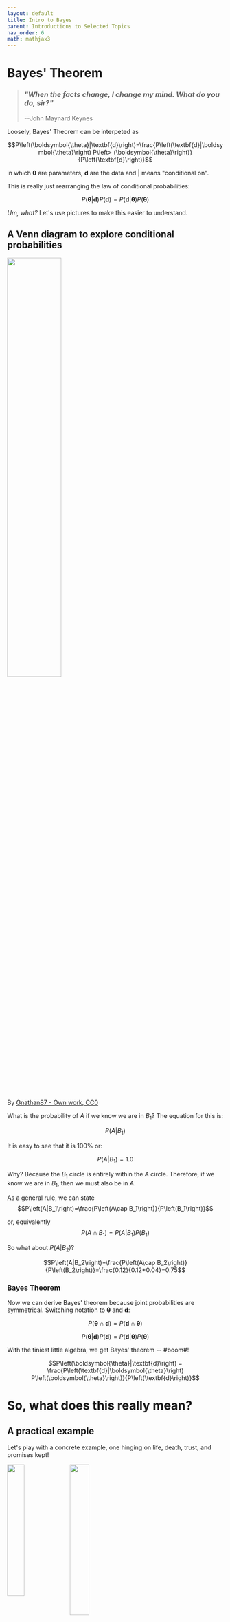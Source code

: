 ```yaml
---
layout: default
title: Intro to Bayes
parent: Introductions to Selected Topics
nav_order: 6
math: mathjax3
---
```


# Bayes' Theorem
> ### _"When the facts change, I change my mind. What do you do, sir?"_
> --John Maynard Keynes

Loosely, Bayes' Theorem can be interpeted as 

$$P\left(\boldsymbol{\theta}|\textbf{d}\right)=\frac{P\left(\textbf{d}|\boldsymbol{\theta}\right) P\left> (\boldsymbol{\theta}\right)}{P\left(\textbf{d}\right)}$$
 
in which $\boldsymbol{\theta}$ are parameters, $\mathbf{d}$ are the data and | means "conditional on".

This is really just rearranging the law of conditional probabilities:

$$P\left(\boldsymbol{\theta}|\textbf{d}\right)P\left(\textbf{d}\right)=P\left(\textbf{d}|\boldsymbol{\theta}\right) P\left(\boldsymbol{\theta}\right)$$

_Um, what?_ Let's use pictures to make this easier to understand.

## A Venn diagram to explore conditional probabilities
<img src="intro_to_bayes_files/conditional_probability.png" style="float: left; width: 50%; margin-right: 1%; margin-bottom: 0.5em;">
<p style="clear: both;">

By [Gnathan87 - Own work, CC0](https://commons.wikimedia.org/w/index.php?curid=15991401)


What is the probability of $A$ if we know we are in $B_1$? The equation for this is:

$$P\left(A|B_1\right)$$

It is easy to see that it is 100% or:

$$P\left(A|B_1\right)=1.0$$

Why? Because the $B_1$ circle is entirely within the $A$ circle. Therefore, if we know we are in $B_1$, then we must also be in $A$.

As a general rule, we can state 
$$P\left(A|B_1\right)=\frac{P\left(A\cap B_1\right)}{P\left(B_1\right)}$$

or, equivalently 
$$P\left(A\cap B_1\right)=P\left(A|B_1\right)P\left(B_1\right)$$

So what about $P\left(A|B_2\right)$?

$$P\left(A|B_2\right)=\frac{P\left(A\cap B_2\right)}{P\left(B_2\right)}=\frac{0.12}{0.12+0.04}=0.75$$

### Bayes Theorem

Now we can derive Bayes' theorem because joint probabilities are symmetrical. Switching notation to 
$\boldsymbol{\theta} \text{ and }\mathbf{d}$:

$$P\left(\boldsymbol{\theta}\cap \mathbf{d}\right)=P\left(\mathbf{d}\cap \boldsymbol{\theta}\right)$$

$$P\left(\boldsymbol{\theta}|\textbf{d}\right) P\left(\textbf{d}\right) = P\left(\textbf{d}|\boldsymbol{\theta}\right) P\left(\boldsymbol{\theta}\right)$$

With the tiniest little algebra, we get Bayes' theorem -- #boom#!

$$P\left(\boldsymbol{\theta}|\textbf{d}\right) = \frac{P\left(\textbf{d}|\boldsymbol{\theta}\right) P\left(\boldsymbol{\theta}\right)}{P\left(\textbf{d}\right)}$$



# So, what does this really mean?  

## A practical example

Let's play with a concrete example, one hinging on life, death, trust, and promises kept!

<img src="intro_to_bayes_files/plant.JPG" style="float: left; width: 28%; margin-right: 1%; margin-bottom: 0em;">
<img src="intro_to_bayes_files/dead_plant.JPG" style="float: left; width: 30%; margin-right: 1%; margin-bottom: 0em;">
<p style="clear: both;">


You have a plant at home, and you're going to go away for a week. If it gets watered, its probability of dying is 15%. If it doesn't get watered, it is 80% likely to die. You ask your partner to water it for you and you are 90% certain they will do it.

We can express this all in terms of probabilities and conditional probabilities.

### First a couple definitions:

$\theta_w$: partner waters the plant

$\theta_{nw}$: partner forgets to water the plant

$d_a$: plant is alive when we return 

$d_d$: plant is dead when we return

$\mathbf{d} = [d_a,d_d]$: a vector of all possible outcomes
 
$\boldsymbol{\theta} = [\theta_w,\theta_{nw}]$: a vector of all possible outcomes

Cool, so let's express what we know in probability equations:

$$P\left(d_d | \theta_w\right)=0.15$$
$$P\left(d_d | \theta_{nw}\right)=0.8$$
$$P\left(\theta_w\right)=0.9$$
$$P\left(\theta_{nw}\right)=0.1$$



And we can assign these as python variables to get our maths groove on:


```python

PDd_thw = 0.15
PDd_thnw = 0.8
Prior_thw = 0.9
Prior_thnw = 0.1

```

Now we can ask questions like, "what is the probability the plant is dead?"

To calculate, we add up all the conditional probablities like this:

$$P\left(d_d\right) = P\left(d_d\cap\theta_w\right) + P\left(d_d\cap\theta_{nw}\right)$$

$$P\left(d_d\right) = P\left(d_d|\theta_w\right)P\left(\theta_w\right) + P\left(d_d|\theta_{nw}\right)P\left(\theta_{nw}\right)$$


```python

PDd = PDd_thw*Prior_thw + PDd_thnw*Prior_thnw
print ('Probability Plant is dead = {0:.3f}'.format(PDd))

```

    Probability Plant is dead = 0.215
    

Since we only have two discrete outcomes, the probability of the plant being alive is simply 

$$P\left(d_a\right)=1-P\left(d_d\right)$$



```python
PDa = 1-PDd
print ('Probability Plant is alive = {0:.3f}'.format(PDa))
```

    Probability Plant is alive = 0.785
    

Great! So we can incorporate all the possible arrangements of events to determine likely outcomes. But....what we are _really_ interested in is what we learn with partial information. This is where household harmony can be made or broken!

## Learning from information

We come home and see that the plant is dead (crumbs!). Who to blame? What is the probability that our partner forgot to water it? 

Mathematically, this is;
$$P\left(\theta_{nw} | d_d\right)$$

We can use Bayes' theorem to evaluate this new information (e.g. we have observed that the plant is dead)

$$P\left(\theta_{nw} | d_d\right) = \frac{P\left(d_d | \theta_{nw}\right) P\left(\theta_{nw}\right)}{P\left(d_d\right)}$$


```python
PthnwDd = PDd_thnw * Prior_thnw/ PDd
print ("Probability that partner failed to water the plant")
print("having seen it's dead is {0:.3f}".format(PthnwDd))
```

    Probability that partner failed to water the plant
    having seen it's dead is 0.372
    

Alternatively, we can see the converse: How likely did our partner water the plant given that it's alive?

$$P\left(\theta_w | d_a\right) = \frac{P\left(d_a | \theta_w\right) P\left(\theta_w\right)}{P\left(d_a\right)}$$


```python
PthwDa = (1-PDd_thw) * Prior_thw/ PDa
print ("Probability that partner did water the plant")
print ("having seen it's alive is {0:.3f}".format(PthwDa))
```

    Probability that partner did water the plant
    having seen it's alive is 0.975
    

How likely did our partner forget, given that we see it's alive?

$$P\left(\theta_{nw} | d_a\right) = \frac{P\left(d_a | \theta_{nw}\right) P\left(\theta_{nw}\right)}{P\left(d_a\right)}$$


```python
PthnwDa = (1-PDd_thnw) * Prior_thnw/ PDa
print ("Probability that partner forgot to water the plant")
print("having seen it's alive is {0:.3f}".format(PthnwDa))
```

    Probability that partner forgot to water the plant
    having seen it's alive is 0.025
    

### Continuous variables

Right then, but we are in the world of continuous variables, not simple discrete probabilities

This means that we end up with probability density functions rather than discrete probabilities and the denominator on the RHS gets tricky to evaluate (the total probability). Luckily, we are mostly conncerned with finding the parameters that maximize the probability and less concerned with the probability itself.

<img src="intro_to_bayes_files/Fig10.3_Bayes_figure.png" style="float: left; width: 75%; margin-right: 1%; margin-bottom: 0.5em;">


This is a learning framework, where what we know at the end is a function of what we started with and what we _learned_ through a new experiment (model) or new information

$$\underbrace{P(\boldsymbol{\theta}|\textbf{d})}_{\substack{\text{posterior} \\ \text{pdf}}} \propto \underbrace{\mathcal{L}( \boldsymbol{\theta}| \textbf{d})}_{\substack{\text{likelihood} \\ \text{function}}} \underbrace{P(\boldsymbol{\theta})}_{\substack{\text{prior } \\ \text{pdf}}} $$


$$\underbrace{P(\boldsymbol{\theta}|\textbf{d})}_{\substack{\text{what we} \\ \text{know now}}} \propto \underbrace{\mathcal{L}(\boldsymbol{\theta} | \textbf{d})}_{\substack{\text{what we} \\ \text{learned}}} \underbrace{P(\boldsymbol{\theta})}_{\substack{\text{what we} \\ \text{knew}}} $$


## Let's look at an interactive example of how distributions behave


```python
import bayes_helper as bh
from ipywidgets import interact
```


```python
bh.plot_posterior(prior_mean=10, prior_std=11, likeli_mean = 25, likeli_std=5);
```

    findfont: Font family ['sans-serif'] not found. Falling back to DejaVu Sans.
    findfont: Generic family 'sans-serif' not found because none of the following families were found: Univers 57 Condensed
    


    
![png](intro_to_bayes_files/intro_to_bayes_37_1.png)
    



```python
interact(bh.plot_posterior,
         prior_mean=(1, 20., .5), likeli_mean=(1, 20, 1), 
         prior_std=(.1, 8, .1), likeli_std=(.1, 8, 2));
```

    d:\Workspace\hugm0001\anaconda\envs\gmdsitut\lib\site-packages\ipykernel\pylab\backend_inline.py:10: DeprecationWarning: `ipykernel.pylab.backend_inline` is deprecated, directly use `matplotlib_inline.backend_inline`
    


    interactive(children=(FloatSlider(value=10.5, description='prior_mean', max=20.0, min=1.0, step=0.5), FloatSli…


# The mandatory "coin-flipping example" 
> _Borrowed from **Bayesian Methods for Hackers**. The full Github repository is available [here](https://github.com/CamDavidsonPilon/Probabilistic-Programming-and-Bayesian-Methods-for-Hackers)_

We can start with an "ignorance" prior - equal probabilities of all outcomes (both, in the case---heads and tails). By flipping a coin we can observer outcomes, constantly updating and learning from each experiment.


```python
max_trials = 1000
# The code below can be passed over, as it is currently not important, plus it
# uses advanced topics we have not covered yet. 
import numpy as np
from matplotlib import pyplot as plt

fig = plt.figure(figsize=(12,9))

import scipy.stats as stats
dist = stats.beta
n_trials = [0, 1, 2, 3, 4, 5, 8, 15, 50, max_trials]
data = stats.bernoulli.rvs(0.5, size=n_trials[-1])
x = np.linspace(0, 1, 100)

# For the already prepared, I'm using Binomial's conj. prior.
for k, N in enumerate(n_trials):
    sx = plt.subplot(int(len(n_trials) / 2), 2, k + 1)
    plt.xlabel("$p$, probability of heads") \
        if k in [0, len(n_trials) - 1] else None
    plt.setp(sx.get_yticklabels(), visible=False)
    heads = data[:N].sum()
    y = dist.pdf(x, 1 + heads, 1 + N - heads)
    plt.plot(x, y, label="observe %d tosses,\n %d heads" % (N, heads))
    plt.fill_between(x, 0, y, color="#348ABD", alpha=0.4)
    plt.vlines(0.5, 0, 4, color="k", linestyles="--", lw=1)

    leg = plt.legend()
    leg.get_frame().set_alpha(0.4)
    plt.autoscale(tight=True)
plt.suptitle("Bayesian updating of posterior probabilities",
             y=1.02,
             fontsize=14)
plt.tight_layout();
```

    findfont: Font family ['sans-serif'] not found. Falling back to DejaVu Sans.
    findfont: Generic family 'sans-serif' not found because none of the following families were found: Univers 57 Condensed
    


    
![png](intro_to_bayes_files/intro_to_bayes_40_1.png)
    


The posterior probabilities are represented by the curves, and our uncertainty is proportional to the width of the curve. As the plot above shows, as we start to observe data our posterior probabilities start to shift and move around. Eventually, as we observe more and more data (coin-flips), our probabilities will tighten closer and closer around the true value of $p=0.5$ (marked by a dashed line). 

Notice that the plots are not always *peaked* at 0.5. There is no reason it should be: recall we assumed we did not have a prior opinion of what $p$ is. In fact, if we observe quite extreme data, say 8 flips and only 1 observed heads, our distribution would look very biased *away* from lumping around 0.5 (with no prior opinion, how confident would you feel betting on a fair coin after observing 8 tails and 1 head). As more data accumulates, we would see more and more probability being assigned at $p=0.5$, though never all of it.

